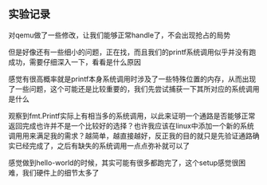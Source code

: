 ## 实验记录
对qemu做了一些修改，让我们能够正常handle了，不会出现抢占的局势

但是好像还有一些细小的问题，正在找，而且我们的printf系统调用似乎并没有跑成功，需要仔细深入一下，看看是什么原因

感觉有很高概率就是printf本身系统调用时涉及了一些特殊位置的内存，从而出现了一些问题，这个可能还是比较重要的，我们先尝试捕获一下其所对应的系统调用是什么

观察到fmt.Printf实际上有相当多的系统调用，以此来证明一个通路是否能够正常返回完成也许并不是一个比较好的选择？也许我应该在linux中添加一个新的系统调用用来满足我的需求？越简单，越直接越好，反正我的目的就只是先验证通路确实已经完成了，之后有缺失的系统调用一点点弥补就可以了

感觉做到hello-world的时候，其实可能有很多都跑完了，这个setup感觉很困难，我们硬件上的细节太多了